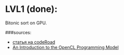 # LVL1 (done):

Bitonic sort on GPU.


###sources:
* [статья на codeRoad](https://coderoad.ru/26804153/OpenCL-%D0%BA%D0%BE%D0%BD%D1%86%D0%B5%D0%BF%D1%86%D0%B8%D1%8F-%D1%80%D0%B0%D0%B1%D0%BE%D1%87%D0%B5%D0%B9-%D0%B3%D1%80%D1%83%D0%BF%D0%BF%D1%8B)
* [An Introduction to the OpenCL Programming Model](https://cims.nyu.edu/~schlacht/OpenCLModel.pdf)
